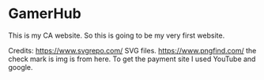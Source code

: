 # GamerHub
This is my CA website. So this is going to be my very first website.

Credits:
https://www.svgrepo.com/ SVG files.
https://www.pngfind.com/ the check mark is img is from here.
To get the payment site I used YouTube and google.  